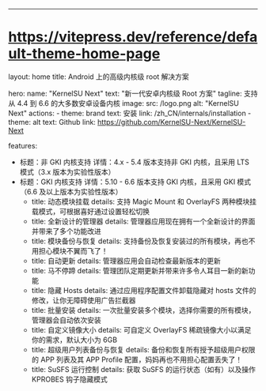---
# https://vitepress.dev/reference/default-theme-home-page
layout: home
title: Android 上的高级内核级 root 解决方案

hero:
  name: "KernelSU Next"
  text: "新一代安卓内核级 Root 方案"
  tagline: 支持从 4.4 到 6.6 的大多数安卓设备内核
  image:
    src: /logo.png
    alt: "KernelSU Next"
  actions:
    - theme: brand
      text: 安装
      link: /zh_CN/internals/installation
    - theme: alt
      text: Github
      link: https://github.com/KernelSU-Next/KernelSU-Next

features:
  - 标题：非 GKI 内核支持
详情：4.x - 5.4 版本支持非 GKI 内核，且采用 LTS 模式（3.x 版本为实验性版本）
- 标题：GKI 内核支持
详情：5.10 - 6.6 版本支持 GKI 内核，且采用 GKI 模式（6.6 及以上版本为实验性版本）
  - title: 动态模块挂载
    details: 支持 Magic Mount 和 OverlayFS 两种模块挂载模式，可根据喜好通过设置轻松切换
  - title: 全新设计的管理器
    details: 管理器应用现在拥有一个全新设计的界面并带来了多个功能改进
  - title: 模块备份与恢复
    details: 支持备份及恢复安装过的所有模块，再也不用担心模块不翼而飞了！
  - title: 自动更新
    details: 管理器应用会自动检查最新版本的更新
  - title: 马不停蹄
    details: 管理团队定期更新并带来许多令人耳目一新的新功能
  - title: 隐藏 Hosts
    details: 通过应用程序配置文件卸载隐藏对 hosts 文件的修改，让你无障碍使用广告拦截器
  - title: 批量安装
    details: 一次批量安装多个模块，选择你需要的所有模块，管理器会自动依次安装
  - title: 自定义镜像大小
    details: 可自定义 OverlayFS 稀疏镜像大小以满足你的需求，默认大小为 6GB
  - title: 超级用户列表备份与恢复
    details: 备份和恢复所有授予超级用户权限的 APP 列表及其 APP Profile 配置，妈妈再也不用担心配置丢失了！
  - title: SuSFS 运行控制
    details: 获取 SuSFS 的运行状态（如有）以及操作 KPROBES 钩子隐藏模式

